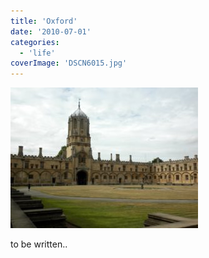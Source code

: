 ```yaml
---
title: 'Oxford'
date: '2010-07-01'
categories:
  - 'life'
coverImage: 'DSCN6015.jpg'
---
```


[![](images/DSCN6015-300x225.jpg)](https://blog.kaleighscruggs.com/wp-content/uploads/2010/07/DSCN6015.jpg)

to be written..
